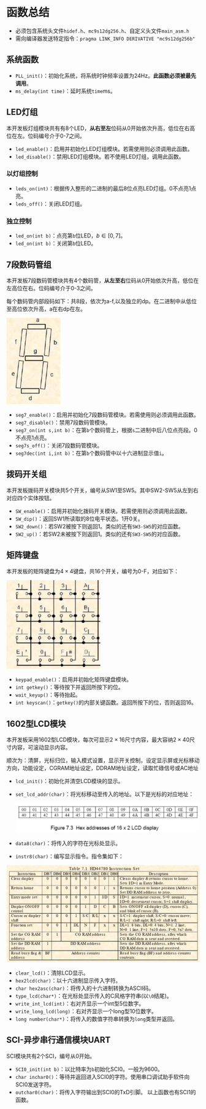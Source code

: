 <!--
 * @Author: Yerosius yerosius@163.com
 * @Date: 2025-04-18 12:11:35
 * @LastEditors: Yerosius yerosius@163.com
 * @LastEditTime: 2025-04-18 12:18:56
 * @FilePath: /作业/函数.md
-->
# 函数总结

* 必须包含系统头文件`hidef.h`、`mc9s12dg256.h`、自定义头文件`main_asm.h`
* 需向编译器发送特定指令：`pragma LINK_INFO DERIVATIVE "mc9s12dg256b"`

## 系统函数

* `PLL_init()`：初始化系统，将系统时钟频率设置为24Hz。**此函数必须被最先调用**。
* `ms_delay(int time)`：延时系统`time`ms。

## LED灯组

本开发板灯组模块共有有8个LED，**从右至左**位码从0开始依次升高，低位在右高位在左。位码编号介于0-7之间。

* `led_enable()`：启用并初始化LED灯组模块。若需使用则必须调用此函数。
* `led_disable()`：禁用LED灯组模块。若不使用LED灯组，调用此函数。

### 以灯组控制

* `leds_on(int)`：根据传入整形的二进制的最后8位点亮LED灯组。0不点亮1点亮。
* `leds_off()`：关闭LED灯组。

### 独立控制

* `led_on(int b)`：点亮第`b`位LED，$b\in [0,7]$。
* `led_on(int b)`：关闭第`b`位LED。

## 7段数码管组

本开发板7段数码管模块共有4个数码管，**从左至右**位码从0开始依次升高，低位在左高位在右。位码编号介于0-3之间。

每个数码管内部段码如下：共8段，依次为a-f,以及独立的dp。在二进制中从低位至高位依次升高，a在右dp在左。

<img src="./%E5%87%BD%E6%95%B0.assets/image-20250416160709720.png" alt="image-20250416160709720" style="zoom:50%;" />

* `seg7_enable()`：启用并初始化7段数码管模块。若需使用则必须调用此函数。
* `seg7_disable()`：禁用7段数码管模块。
* `seg7_on(int s,int b)`：在第`b`个数码管上，根据`s`二进制中后八位点亮段。0不点亮1点亮。
* `seg7s_off()`：关闭7段数码管模块。
* `seg7dec(int i,int b)`：在第`b`个数码管中以十六进制显示值`i`。

## 拨码开关组

本开发板拨码开关模块共5个开关，编号从SW1至SW5。其中SW2-SW5从左到右对应四个实体按钮。

* `SW_enable()`：启用并初始化拨码开关模块。若需使用则必须调用此函数。
* `SW_dip()`：返回SW1所读取的8位电平状态。1开0关。
* `SW2_down()`：若SW2被按下则返回1。类似的还有`SW3-SW5`的对应函数。
* `SW2_up()`：若SW2未被按下则返回1。类似的还有`SW3-SW5`的对应函数。

## 矩阵键盘

本开发板的矩阵键盘为$4\times 4$键盘，共16个开关，编号为0-F，对应如下：

<img src="./%E5%87%BD%E6%95%B0.assets/image-20250416163027678.png" alt="image-20250416163027678" style="zoom: 67%;" />

* `keypad_enable()`：启用并初始化矩阵键盘模块。
* `int getkey()`：等待按下并返回所按下的位。
* `wait_keyup()`：等待抬起。
* `int keyscan()`：`getkey()`的内部关键函数。返回所按下的位，否则返回16。

## 1602型LCD模块

本开发板采用1602型LCD模块，每次可显示$2\times16$尺寸内容，最大容纳$2\times40$尺寸内容，可滚动显示内容。

顺次为：清屏，光标归位，输入模式设置，显示开关控制，设定显示屏或光标移动方向，功能设定，CGRAM地址设定，DDRAM地址设定，读取忙碌信号或AC地址

* `lcd_init()`：初始化并清空LCD模块的显示。

* `set_lcd_addr(char)`：将光标移动至传入的地址。以下是光标的对应地址：

  <img src="./%E5%87%BD%E6%95%B0.assets/image-20250416165943375.png" alt="image-20250416165943375" style="zoom:50%;" />

* `data8(char)`：将传入的字符在光标处显示。

* `instr8(char)`：编写显示指令。指令集如下：

<img src="./%E5%87%BD%E6%95%B0.assets/image-20250416170213214.png" alt="image-20250416170213214" style="zoom:50%;" />

* `clear_lcd()`：清除LCD显示。
* `hex2lcd(char)`：以十六进制显示传入字符。
* `char hex2asc(char)`：将传入的十六进制转换为ASCII码。
* `type_lcd(char*)`：在光标处显示传入的C风格字符串(以`\0`结尾)。
* `write_int_lcd(int)`：右对齐显示一个int型5位数字。
* `write_long_lcd(long)`：右对齐显示一个long型10位数字。
* `long number(char*)`：将传入的数值字符串转换为`long`类型并返回。

## SCI-异步串行通信模块UART
SCI模块共有2个SCI，编号从0开始。
* `SCI0_init(int b)`：以比特率为`b`初始化SCI0。一般为9600。
* `char inchar0()`：等待并返回进入SCI0的字符。使用串口调试助手软件向SCI0发送字符。
* `outchar0(char)`：将传入字符输出到SCI0的TxD引脚。
以上函数也有SCI1的函数。